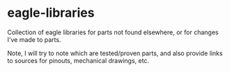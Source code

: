 eagle-libraries
===============

Collection of eagle libraries for parts not found elsewhere, or for changes I've made to parts. 

Note, I will try to note which are tested/proven parts, and also provide links to sources for pinouts, mechanical drawings, etc.

